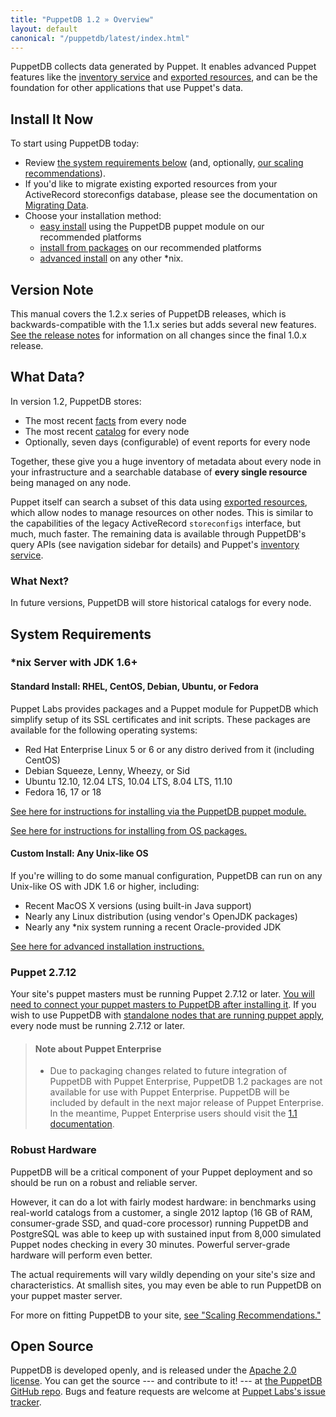 ```yaml
---
title: "PuppetDB 1.2 » Overview"
layout: default
canonical: "/puppetdb/latest/index.html"
---
```


[exported]: /puppet/2.7/reference/lang_exported.html
[inventory]: /guides/inventory_service.html
[connect]: ./connect_puppet_master.html
[apply]: ./connect_puppet_apply.html
[install_via_module]: ./install_via_module.html
[install_from_packages]: ./install_from_packages.html
[install_advanced]: ./install_from_source.html
[scaling]: ./scaling_recommendations.html
[facts]: /puppet/2.7/reference/lang_variables.html#facts
[catalog]: /puppet/2.7/reference/lang_summary.html#compilation-and-catalogs
[releasenotes]: ./release_notes.html
[github]: https://github.com/puppetlabs/puppetdb
[redmine]: http://projects.puppetlabs.com/projects/puppetdb/issues
[migrating]: ./migrate.html
[old_docs]: http://docs.puppetlabs.com/puppetdb/1.1/

PuppetDB collects data generated by Puppet. It enables advanced Puppet features like the [inventory service][inventory] and [exported resources][exported], and can be the foundation for other applications that use Puppet's data.

Install It Now
-----

To start using PuppetDB today:

* Review [the system requirements below](#system-requirements) (and, optionally, [our scaling recommendations][scaling]).
* If you'd like to migrate existing exported resources from your ActiveRecord storeconfigs database, please see the documentation on [Migrating Data][migrating].
* Choose your installation method:
    * [easy install][install_via_module] using the PuppetDB puppet module on our recommended platforms
    * [install from packages][install_from_packages] on our recommended platforms
    * [advanced install][install_advanced] on any other \*nix.

Version Note
-----

This manual covers the 1.2.x series of PuppetDB releases, which is backwards-compatible with the 1.1.x series but adds several new features. [See the release notes][releasenotes] for information on all changes since the final 1.0.x release.


What Data?
-----

In version 1.2, PuppetDB stores:

* The most recent [facts][] from every node
* The most recent [catalog][] for every node
* Optionally, seven days (configurable) of event reports for every node

Together, these give you a huge inventory of metadata about every node in your infrastructure and a searchable database of **every single resource** being managed on any node.

Puppet itself can search a subset of this data using [exported resources][exported], which allow nodes to manage resources on other nodes. This is similar to the capabilities of the legacy ActiveRecord `storeconfigs` interface, but much, much faster. The remaining data is available through PuppetDB's query APIs (see navigation sidebar for details) and Puppet's [inventory service][inventory]. 

### What Next?

In future versions, PuppetDB will store historical catalogs for every node. 


System Requirements
-----

### \*nix Server with JDK 1.6+

#### Standard Install: RHEL, CentOS, Debian, Ubuntu, or Fedora

Puppet Labs provides packages and a Puppet module for PuppetDB which simplify setup of its SSL certificates and init scripts. These packages are available for the following operating systems:

* Red Hat Enterprise Linux 5 or 6 or any distro derived from it (including CentOS)
* Debian Squeeze, Lenny, Wheezy, or Sid
* Ubuntu 12.10, 12.04 LTS, 10.04 LTS, 8.04 LTS, 11.10
* Fedora 16, 17 or 18

[See here for instructions for installing via the PuppetDB puppet module.][install_via_module]

[See here for instructions for installing from OS packages.][install_from_packages]

#### Custom Install: Any Unix-like OS

If you're willing to do some manual configuration, PuppetDB can run on any Unix-like OS with JDK 1.6 or higher, including:

* Recent MacOS X versions (using built-in Java support)
* Nearly any Linux distribution (using vendor's OpenJDK packages)
* Nearly any \*nix system running a recent Oracle-provided JDK

[See here for advanced installation instructions.][install_advanced]

### Puppet 2.7.12

Your site's puppet masters must be running Puppet 2.7.12 or later. [You will need to connect your puppet masters to PuppetDB after installing it][connect]. If you wish to use PuppetDB with [standalone nodes that are running puppet apply][apply], every node must be running 2.7.12 or later.

> #### Note about Puppet Enterprise
>
> * Due to packaging changes related to future integration of PuppetDB with Puppet Enterprise, PuppetDB 1.2 packages are not available for use with Puppet Enterprise. PuppetDB will be included by default in the next major release of Puppet Enterprise. In the meantime, Puppet Enterprise users should visit the [1.1 documentation][old_docs].

### Robust Hardware

PuppetDB will be a critical component of your Puppet deployment and so should be run on a robust and reliable server. 

However, it can do a lot with fairly modest hardware: in benchmarks using real-world catalogs from a customer, a single 2012 laptop (16 GB of RAM, consumer-grade SSD, and quad-core processor) running PuppetDB and PostgreSQL was able to keep up with sustained input from 8,000 simulated Puppet nodes checking in every 30 minutes. Powerful server-grade hardware will perform even better.

The actual requirements will vary wildly depending on your site's size and characteristics. At smallish sites, you may even be able to run PuppetDB on your puppet master server.

For more on fitting PuppetDB to your site, [see "Scaling Recommendations."][scaling]

Open Source
-----

PuppetDB is developed openly, and is released under the [Apache 2.0 license](http://www.apache.org/licenses/LICENSE-2.0.html). You can get the source --- and contribute to it! --- at [the PuppetDB GitHub repo][github]. Bugs and feature requests are welcome at [Puppet Labs's issue tracker][redmine].
